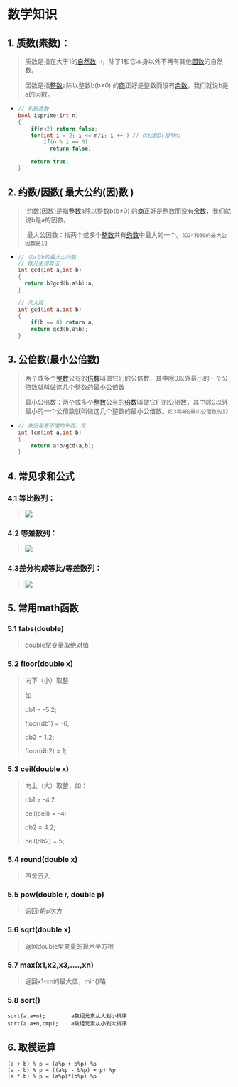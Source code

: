 # 数学知识

## 1. 质数(素数)：

> 质数是指在大于1的[自然数](https://baike.baidu.com/item/自然数/385394)中，除了1和它本身以外不再有其他[因数](https://baike.baidu.com/item/因数/9539111)的自然数。
>
> 因数是指[整数](https://baike.baidu.com/item/整数/1293937)a除以整数b(b≠0) 的[商](https://baike.baidu.com/item/商/3820976)正好是整数而没有[余数](https://baike.baidu.com/item/余数/6180737)，我们就说b是a的因数。

- ```cpp
  // 判断质数
  bool isprime(int n)
  {
      if(n<2) return false;
      for(int i = 2; i <= n/i; i ++ ) // 优化到O(根号n)
          if(n % i == 0)
          	return false;
      
      return true;
  }
  ```


## 2. 约数/因数( 最大公约(因)数 )

> ​	约数(因数)是指[整数](https://baike.baidu.com/item/整数/1293937)a除以整数b(b≠0) 的[商](https://baike.baidu.com/item/商/3820976)正好是整数而没有[余数](https://baike.baidu.com/item/余数/6180737)，我们就说b是a的因数。
>
> ​	最大公因数：指两个或多个[整数](https://baike.baidu.com/item/整数/1293937)共有[约数](https://baike.baidu.com/item/约数/8417882)中最大的一个。`如24和60的最大公因数是12`

- ```cpp
  // 求a与b的最大公约数
  // 欧几里得算法
  int gcd(int a,int b)
  {
  	return b?gcd(b,a%b):a;
  }
  
  // 凡人版
  int gcd(int a,int b)
  {
      if(b == 0) return a;
      return gcd(b,a%b);
  }
  ```

  



## 3. 公倍数(最小公倍数)

> 两个或多个[整数](https://baike.baidu.com/item/整数/1293937)公有的[倍数](https://baike.baidu.com/item/倍数/7827981)叫做它们的公倍数，其中除0以外最小的一个公倍数就叫做这几个整数的最小公倍数
>
> 最小公倍数：两个或多个[整数](https://baike.baidu.com/item/整数/1293937)公有的[倍数](https://baike.baidu.com/item/倍数/7827981)叫做它们的公倍数，其中除0以外最小的一个公倍数就叫做这几个整数的最小公倍数。`如3和4的最小公倍数的12`

- ```cpp
  // 依旧是看不懂的东西，背
  int lcm(int a,int b)
  {
      return a*b/gcd(a,b);
  }
  ```



## 4. 常见求和公式

### 4.1 等比数列：

> ![](https://gitee.com/constsheng/imgcurl/raw/master/img/20210416092813.png)

### 4.2 等差数列：

> ![](https://gitee.com/constsheng/imgcurl/raw/master/img/20210416095353.png)

### 4.3差分构成等比/等差数列：

> ![](https://gitee.com/constsheng/imgcurl/raw/master/img/20210416095615.jpg)





## 5. 常用math函数

### 5.1 fabs(double)

> double型变量取绝对值

### 5.2 floor(double x)

> 向下（小）取整
>
> 如
>
> db1 = -5.2;
>
> floor(db1) = -6;
>
> db2 =  1.2;
>
> floor(db2) = 1;

### 5.3 ceil(double x)

> 向上（大）取整，如：
>
> db1 = -4.2
>
> ceil(ceil) = -4;
>
> db2 = 4.2;
>
> ceil(db2) = 5;

### 5.4 round(double x)

> 四舍五入

### 5.5 pow(double r, double p)

> 返回r的p次方

### 5.6 sqrt(double x)

> 返回double型变量的算术平方根

### 5.7 max(x1,x2,x3,....,xn)

> 返回x1-xn的最大值，min()略

### 5.8 sort()

```
sort(a,a+n);		a数组元素从大到小排序
sort(a,a+n,cmp);	a数组元素从小到大排序
```



## 6. 取模运算

```
(a + b) % p = (a%p + b%p) %p
(a - b) % p = ((a%p - b%p) + p) %p
(a * b) % p = (a%p)*(b%p) %p
```

